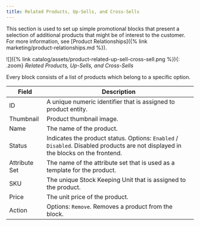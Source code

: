 ```yaml
---
title: Related Products, Up-Sells, and Cross-Sells
---
```


This section is used to set up simple promotional blocks that present a selection of additional products that might be of interest to the customer. For more information, see [Product Relationships]({% link marketing/product-relationships.md %}).

![]({% link catalog/assets/product-related-up-sell-cross-sell.png %}){: .zoom}
_Related Products, Up-Sells, and Cross-Sells_

Every block consists of a list of products which belong to a specific option.

|Field|Description|
|--- |--- |
|ID|A unique numeric identifier that is assigned to product entity.|
|Thumbnail|Product thumbnail image.|
|Name|The name of the product.|
|Status|Indicates the product status. Options: `Enabled` / `Disabled`. Disabled products are not displayed in the blocks on the frontend.|
|Attribute Set|The name of the attribute set that is used as a template for the product.|
|SKU|The unique Stock Keeping Unit that is assigned to the product.|
|Price|The unit price of the product.|
|Action|Options: `Remove`. Removes a product from the block.|
